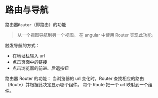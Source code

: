 # 路由与导航

路由器`Router`（即路由）的功能

> 从一个视图导航到另一个视图。
> 在 angular 中使用 Router 实现此功能。

触发导航的方式：

- 在地址栏输入 url
- 点击页面中的链接
- 点击浏览器的前进、后退按钮

路由器 Router 的功能：
当浏览器的 url 变化时，Router 查找相应的路由（Route）并根据此决定显示哪个组件。
每个 Route 把一个 url 映射到一个组件。
